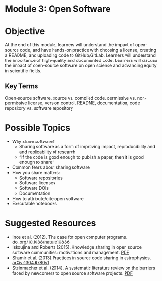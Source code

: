 
# Module 3: Open Software 

# Objective
At the end of this module, learners will understand the impact of open-source code, and have hands-on practice with choosing a license, creating a README, and uploading code to GitHub/GitLab. Learners will understand the importance of high-quality and documented code. Learners will discuss the impact of open-source software on open science and advancing equity in scientific fields. 

## Key Terms
Open-source software, source vs. compiled code, permissive vs. non-permissive license, version control, README, documentation, code repository vs. software repository

# Possible Topics 
* Why share software? 
     - Sharing software as a form of improving impact, reproducibility and and replicability of research
     - “If the code is good enough to publish a paper, then it is good enough to share” 
* Common fears about sharing software
* How you share matters:
     - Software repositories
     - Software licenses 
     - Software DOIs
     - Documentation
* How to attribute/cite open software 
* Executable notebooks

# Suggested Resources
* Ince et al. (2012). The case for open computer programs. [doi.org/10.1038/nature10836](https://www.nature.com/articles/nature10836)
* Iskoujina and Roberts (2015). Knowledge sharing in open source software communities: motivations and management. [PDF](https://pdfs.semanticscholar.org/f2a2/c5129cf5656af7acc7ffaf84c9c9bafe72c5.pdf)
* Shamir et al. (2013).Practices in source code sharing in astrophysics. [arXiv:1304.6780v1](https://arxiv.org/abs/1304.6780)
* Steinmacher et al. (2014). A systematic literature review on the barriers faced by newcomers to open source software projects. [PDF](http://igor.pro.br/publica/papers/IST_SysReview_PrePrint.pdf)


